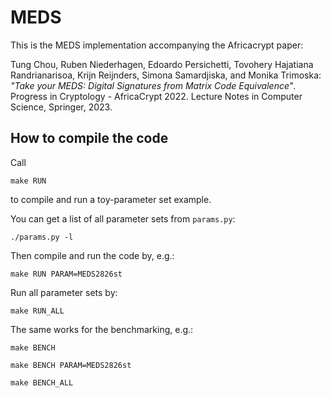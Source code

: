 # MEDS

This is the MEDS implementation accompanying the Africacrypt paper:

  Tung Chou, Ruben Niederhagen, Edoardo Persichetti,
  Tovohery Hajatiana Randrianarisoa, Krijn Reijnders, Simona Samardjiska,
  and Monika Trimoska:
  *"Take your MEDS: Digital Signatures from Matrix Code Equivalence"*.
  Progress in Cryptology - AfricaCrypt 2022.
  Lecture Notes in Computer Science, Springer, 2023.

## How to compile the code

Call

  `make RUN`

to compile and run a toy-parameter set example.

You can get a list of all parameter sets from `params.py`:

  `./params.py -l`

Then compile and run the code by, e.g.:

  `make RUN PARAM=MEDS2826st`

Run all parameter sets by:

  `make RUN_ALL`

The same works for the benchmarking, e.g.:

  `make BENCH`

  `make BENCH PARAM=MEDS2826st`

  `make BENCH_ALL`

